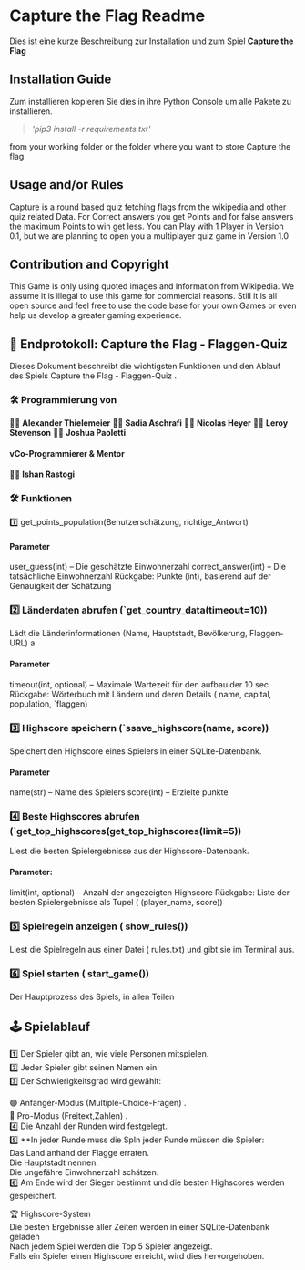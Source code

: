 # Capture the Flag Readme

Dies ist eine kurze Beschreibung zur Installation und zum Spiel **Capture the Flag**

## Installation Guide

Zum installieren kopieren Sie dies in ihre Python Console um alle Pakete zu installieren.
> *'pip3 install -r requirements.txt'*

 from your working folder or the folder where you want to store Capture the flag

## Usage and/or Rules

 Capture is a round based quiz fetching flags from the wikipedia and other quiz related Data.
 For Correct answers you get Points and for false answers the maximum Points to win get less.
 You can Play with 1 Player in Version 0.1, but we are planning to open you a multiplayer quiz game in Version 1.0

## Contribution and Copyright

 This Game is only using quoted images and Information from Wikipedia.
 We assume it is illegal to use this game for commercial reasons.
 Still it is all open source and feel free to use the code base for your own Games or even help us develop a greater gaming experience.

## 📜 Endprotokoll: Capture the Flag - Flaggen-Quiz

Dieses Dokument beschreibt die wichtigsten Funktionen und den Ablauf des Spiels Capture the Flag - Flaggen-Quiz .

### 🛠 Programmierung von

👨‍💻 **Alexander Thielemeier**
👩‍💻 **Sadia Aschrafi**
👨‍💻 **Nicolas Heyer**
👨‍💻 **Leroy Stevenson**
👨‍💻 **Joshua Paoletti**

#### vCo-Programmierer & Mentor

🧑‍🏫 **Ishan Rastogi**

### 🛠 Funktionen

1️⃣ get_points_population(Benutzerschätzung, richtige_Antwort)

#### Parameter

user_guess(int) – Die geschätzte Einwohnerzahl
correct_answer(int) – Die tatsächliche Einwohnerzahl
Rückgabe:
Punkte (int), basierend auf der Genauigkeit der Schätzung

### 2️⃣ Länderdaten abrufen (`get_country_data(timeout=10))

Lädt die Länderinformationen (Name, Hauptstadt, Bevölkerung, Flaggen-URL) a

#### Parameter

timeout(int, optional) – Maximale Wartezeit für den aufbau der 10 sec
Rückgabe:
Wörterbuch mit Ländern und deren Details ( name, capital, population, `flaggen)

### 3️⃣ Highscore speichern (`ssave_highscore(name, score))

Speichert den Highscore eines Spielers in einer SQLite-Datenbank.

#### Parameter

name(str) – Name des Spielers
score(int) – Erzielte punkte

### 4️⃣ Beste Highscores abrufen (`get_top_highscores(get_top_highscores(limit=5))

Liest die besten Spielergebnisse aus der Highscore-Datenbank.

#### Parameter:

limit(int, optional) – Anzahl der angezeigten Highscore
Rückgabe:
Liste der besten Spielergebnisse als Tupel ( (player_name, score))

### 5️⃣ Spielregeln anzeigen ( show_rules())

Liest die Spielregeln aus einer Datei ( rules.txt) und gibt sie im Terminal aus.

### 6️⃣ Spiel starten ( start_game())

Der Hauptprozess des Spiels, in allen Teilen

## 🕹️ Spielablauf

1️⃣ Der Spieler gibt an, wie viele Personen mitspielen.    
2️⃣ Jeder Spieler gibt seinen Namen ein.    
3️⃣ Der Schwierigkeitsgrad wird gewählt:    

 🟢 Anfänger-Modus (Multiple-Choice-Fragen) .   
 🔴 Pro-Modus (Freitext,Zahlen) .   
 4️⃣ Die Anzahl der Runden wird festgelegt.    
 5️⃣ **In jeder Runde muss die SpIn jeder Runde müssen die Spieler:    
Das Land anhand der Flagge erraten.    
Die Hauptstadt nennen.    
Die ungefähre Einwohnerzahl schätzen.    
6️⃣ Am Ende wird der Sieger bestimmt und die besten Highscores werden gespeichert.    

🏆 Highscore-System    
Die besten Ergebnisse aller Zeiten werden in einer SQLite-Datenbank geladen     
Nach jedem Spiel werden die Top 5 Spieler angezeigt.    
Falls ein Spieler einen Highscore erreicht, wird dies hervorgehoben.    
